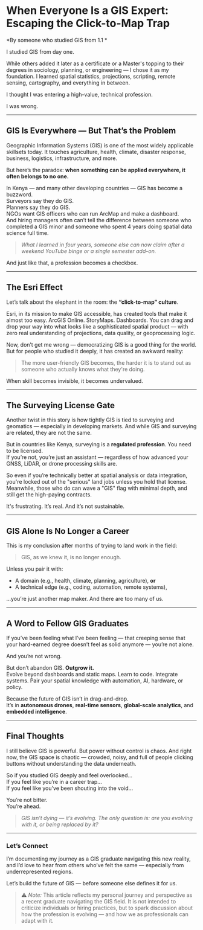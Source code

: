 # When Everyone Is a GIS Expert: Escaping the Click-to-Map Trap

*By someone who studied GIS from 1.1 *

I studied GIS from day one.

While others added it later as a certificate or a Master's topping to their degrees in sociology, planning, or engineering — I chose it as my foundation. I learned spatial statistics, projections, scripting, remote sensing, cartography, and everything in between.

I thought I was entering a high-value, technical profession.

I was wrong.

---

## GIS Is Everywhere — But That’s the Problem

Geographic Information Systems (GIS) is one of the most widely applicable skillsets today. It touches agriculture, health, climate, disaster response, business, logistics, infrastructure, and more.

But here’s the paradox: **when something can be applied everywhere, it often belongs to no one.**

In Kenya — and many other developing countries — GIS has become a buzzword.  
Surveyors say they do GIS.  
Planners say they do GIS.  
NGOs want GIS officers who can run ArcMap and make a dashboard.  
And hiring managers often can’t tell the difference between someone who completed a GIS minor and someone who spent 4 years doing spatial data science full time.

> *What I learned in four years, someone else can now claim after a weekend YouTube binge or a single semester add-on.*

And just like that, a profession becomes a checkbox.

---

## The Esri Effect

Let’s talk about the elephant in the room: the **“click-to-map” culture**.

Esri, in its mission to make GIS accessible, has created tools that make it almost too easy. ArcGIS Online. StoryMaps. Dashboards. You can drag and drop your way into what looks like a sophisticated spatial product — with zero real understanding of projections, data quality, or geoprocessing logic.

Now, don’t get me wrong — democratizing GIS is a good thing for the world.  
But for people who studied it deeply, it has created an awkward reality:

> The more user-friendly GIS becomes, the harder it is to stand out as someone who actually knows what they're doing.

When skill becomes invisible, it becomes undervalued.

---

## The Surveying License Gate

Another twist in this story is how tightly GIS is tied to surveying and geomatics — especially in developing markets. And while GIS and surveying are related, they are not the same.

But in countries like Kenya, surveying is a **regulated profession**. You need to be licensed.  
If you’re not, you’re just an assistant — regardless of how advanced your GNSS, LiDAR, or drone processing skills are.

So even if you’re technically better at spatial analysis or data integration, you're locked out of the "serious" land jobs unless you hold that license. Meanwhile, those who do can wave a "GIS" flag with minimal depth, and still get the high-paying contracts.

It's frustrating. It’s real. And it’s not sustainable.

---

## GIS Alone Is No Longer a Career

This is my conclusion after months of trying to land work in the field:

> GIS, as we knew it, is no longer enough.

Unless you pair it with:  
- A domain (e.g., health, climate, planning, agriculture), **or**  
- A technical edge (e.g., coding, automation, remote systems),

…you’re just another map maker. And there are too many of us.

---

## A Word to Fellow GIS Graduates

If you’ve been feeling what I’ve been feeling — that creeping sense that your hard-earned degree doesn’t feel as solid anymore — you’re not alone.

And you’re not wrong.

But don’t abandon GIS. **Outgrow it.**  
Evolve beyond dashboards and static maps. Learn to code. Integrate systems. Pair your spatial knowledge with automation, AI, hardware, or policy.

Because the future of GIS isn’t in drag-and-drop.  
It’s in **autonomous drones**, **real-time sensors**, **global-scale analytics**, and **embedded intelligence**.

---

## Final Thoughts

I still believe GIS is powerful. But power without control is chaos. And right now, the GIS space is chaotic — crowded, noisy, and full of people clicking buttons without understanding the data underneath.

So if you studied GIS deeply and feel overlooked…  
If you feel like you’re in a career trap…  
If you feel like you’ve been shouting into the void…

You’re not bitter.  
You’re ahead.

> *GIS isn’t dying — it’s evolving. The only question is: are you evolving with it, or being replaced by it?*

---

### Let’s Connect

I’m documenting my journey as a GIS graduate navigating this new reality, and I’d love to hear from others who’ve felt the same — especially from underrepresented regions.

Let’s build the future of GIS — before someone else defines it for us.

> ⚠️ *Note:* This article reflects my personal journey and perspective as a recent graduate navigating the GIS field. It is not intended to criticize individuals or hiring practices, but to spark discussion about how the profession is evolving — and how we as professionals can adapt with it.

